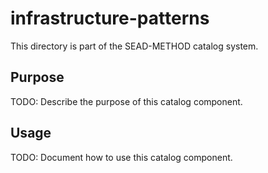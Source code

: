# infrastructure-patterns

This directory is part of the SEAD-METHOD catalog system.

## Purpose

TODO: Describe the purpose of this catalog component.

## Usage

TODO: Document how to use this catalog component.
